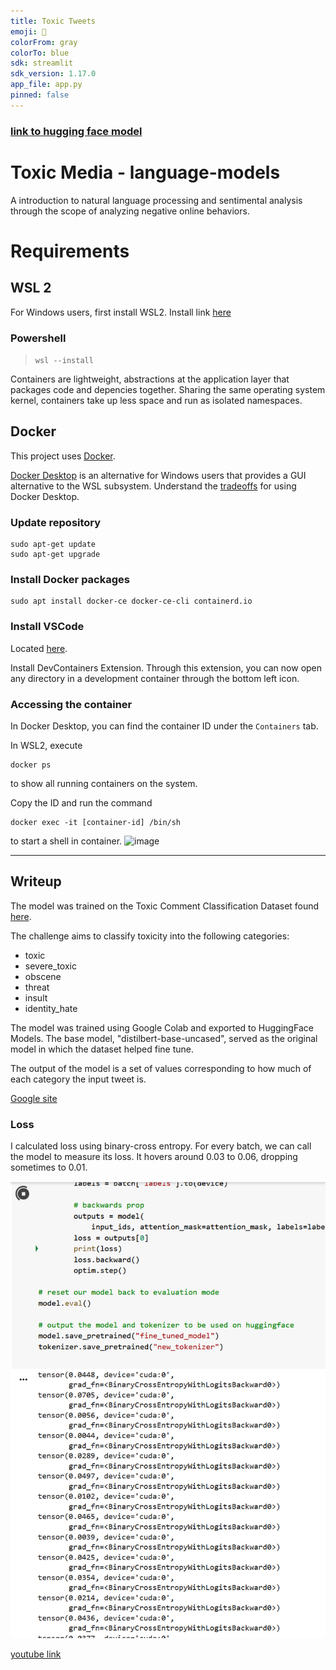 ```yaml
---
title: Toxic Tweets
emoji: 🐢
colorFrom: gray
colorTo: blue
sdk: streamlit
sdk_version: 1.17.0
app_file: app.py
pinned: false
---
```


### [link to hugging face model](https://huggingface.co/spaces/davidchiii/toxic-tweets)

# Toxic Media - language-models

A introduction to natural language processing and sentimental analysis through the scope of analyzing negative online behaviors.

# Requirements

## WSL 2

For Windows users, first install WSL2. Install link [here](https://learn.microsoft.com/en-us/windows/wsl/install)

### Powershell

> `wsl --install`

Containers are lightweight, abstractions at the application layer that packages code and depencies together. Sharing the same operating system kernel, containers take up less space and run as isolated namespaces.

## Docker

This project uses [Docker](https://docs.docker.com/engine/install).

[Docker Desktop](https://docs.docker.com/desktop/install/windows-install/) is an alternative for Windows users that provides a GUI alternative to the WSL subsystem. Understand the [tradeoffs](https://www.docker.com/blog/guest-blog-deciding-between-docker-desktop-and-a-diy-solution/) for using Docker Desktop.

### Update repository

```
sudo apt-get update
sudo apt-get upgrade
```

### Install Docker packages

```
sudo apt install docker-ce docker-ce-cli containerd.io
```

### Install VSCode

Located [here](https://code.visualstudio.com/download).

Install DevContainers Extension.
Through this extension, you can now open any directory in a development container through the bottom left icon.

### Accessing the container

In Docker Desktop, you can find the container ID under the `Containers` tab.

In WSL2, execute
```
docker ps
```
to show all running containers on the system.

Copy the ID and run the command
```
docker exec -it [container-id] /bin/sh
```
to start a shell in container.
![image](https://user-images.githubusercontent.com/31455973/227805121-b89492fd-26d6-4ace-89b1-080156494716.png)

---

## Writeup

The model was trained on the Toxic Comment Classification Dataset found [here](https://www.kaggle.com/competitions/jigsaw-toxic-comment-classification-challenge/data).

The challenge aims to classify toxicity into the following categories:

- toxic
- severe_toxic
- obscene
- threat
- insult
- identity_hate

The model was trained using Google Colab and exported to HuggingFace Models. The base model, "distilbert-base-uncased", served as the original model in which the dataset helped fine tune.

The output of the model is a set of values corresponding to how much of each category the input tweet is.

[Google site](https://sites.google.com/nyu.edu/toxic-tweets/home)

### Loss

I calculated loss using binary-cross entropy. For every batch, we can call the model to measure its loss.
It hovers around 0.03 to 0.06, dropping sometimes to 0.01.

![loss](media/loss.png)

[youtube link](https://youtu.be/K7PJyOYFGkg)
